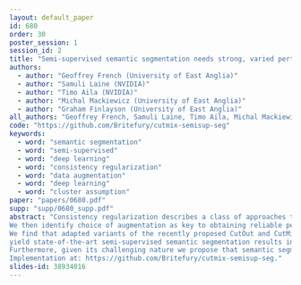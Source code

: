 ```yaml
---
layout: default_paper
id: 680
order: 30
poster_session: 1
session_id: 2
title: "Semi-supervised semantic segmentation needs strong, varied perturbations"
authors:
  - author: "Geoffrey French (University of East Anglia)"
  - author: "Samuli Laine (NVIDIA)"
  - author: "Timo Aila (NVIDIA)"
  - author: "Michal Mackiewicz (University of East Anglia)"
  - author: "Graham Finlayson (University of East Anglia)"
all_authors: "Geoffrey French, Samuli Laine, Timo Aila, Michal Mackiewicz and Graham Finlayson"
code: "https://github.com/Britefury/cutmix-semisup-seg"
keywords:
  - word: "semantic segmentation"
  - word: "semi-supervised"
  - word: "deep learning"
  - word: "consistency regularization"
  - word: "data augmentation"
  - word: "deep learning"
  - word: "cluster assumption"
paper: "papers/0680.pdf"
supp: "supp/0680_supp.pdf"
abstract: "Consistency regularization describes a class of approaches that have yielded ground breaking results in semi-supervised classification problems. Prior work has established the cluster assumption - under which the data distribution consists of uniform class clusters of samples separated by low density regions - as important to its success. We analyze the problem of semantic segmentation and find that its' distribution does not exhibit low density regions separating classes and offer this as an explanation for why semi-supervised segmentation is a challenging problem, with only a few reports of success.
We then identify choice of augmentation as key to obtaining reliable performance without such low-density regions.
We find that adapted variants of the recently proposed CutOut and CutMix augmentation techniques
yield state-of-the-art semi-supervised semantic segmentation results in standard datasets.
Furthermore, given its challenging nature we propose that semantic segmentation acts as an effective acid test for evaluating semi-supervised regularizers.
Implementation at: https://github.com/Britefury/cutmix-semisup-seg."
slides-id: 38934016
---
```

